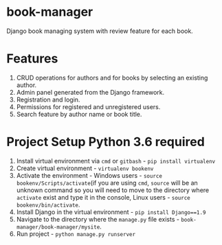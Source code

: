 # book-manager
Django book managing system with review feature for each book.
# Features
1) CRUD operations for authors and for books by selecting an existing author.
2) Admin panel generated from the Django framework.
3) Registration and login.
4) Permissions for registered and unregistered users.
5) Search feature by author name or book title.

# Project Setup Python 3.6 required
1) Install virtual environment via `cmd` or `gitbash` - `pip install virtualenv`
2) Create virtual environment - `virtualenv bookenv`
3) Activate the environment - Windows users - `source bookenv/Scripts/activate`(if you are using `cmd`, `source` will be an unknown command so you will need to move to the directory where `activate` exist and type it in the console,
Linux users - `source bookenv/bin/activate`.
4) Install Django in the virtual environment - `pip install Django==1.9`
5) Navigate to the directory where the `manage.py` file exists - `book-manager/book-manager/mysite`.
6) Run project - `python manage.py runserver`


